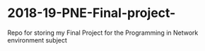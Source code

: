 # 2018-19-PNE-Final-project-
Repo for storing my Final Project for the Programming in Network environment subject
